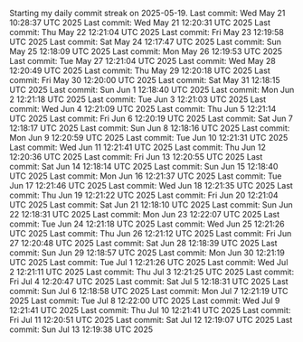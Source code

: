 Starting my daily commit streak on 2025-05-19.
Last commit: Wed May 21 10:28:37 UTC 2025
Last commit: Wed May 21 12:20:31 UTC 2025
Last commit: Thu May 22 12:21:04 UTC 2025
Last commit: Fri May 23 12:19:58 UTC 2025
Last commit: Sat May 24 12:17:47 UTC 2025
Last commit: Sun May 25 12:18:09 UTC 2025
Last commit: Mon May 26 12:19:53 UTC 2025
Last commit: Tue May 27 12:21:04 UTC 2025
Last commit: Wed May 28 12:20:49 UTC 2025
Last commit: Thu May 29 12:20:18 UTC 2025
Last commit: Fri May 30 12:20:00 UTC 2025
Last commit: Sat May 31 12:18:15 UTC 2025
Last commit: Sun Jun  1 12:18:40 UTC 2025
Last commit: Mon Jun  2 12:21:18 UTC 2025
Last commit: Tue Jun  3 12:21:03 UTC 2025
Last commit: Wed Jun  4 12:21:09 UTC 2025
Last commit: Thu Jun  5 12:21:14 UTC 2025
Last commit: Fri Jun  6 12:20:19 UTC 2025
Last commit: Sat Jun  7 12:18:17 UTC 2025
Last commit: Sun Jun  8 12:18:16 UTC 2025
Last commit: Mon Jun  9 12:20:59 UTC 2025
Last commit: Tue Jun 10 12:21:31 UTC 2025
Last commit: Wed Jun 11 12:21:41 UTC 2025
Last commit: Thu Jun 12 12:20:36 UTC 2025
Last commit: Fri Jun 13 12:20:55 UTC 2025
Last commit: Sat Jun 14 12:18:14 UTC 2025
Last commit: Sun Jun 15 12:18:40 UTC 2025
Last commit: Mon Jun 16 12:21:37 UTC 2025
Last commit: Tue Jun 17 12:21:46 UTC 2025
Last commit: Wed Jun 18 12:21:35 UTC 2025
Last commit: Thu Jun 19 12:21:22 UTC 2025
Last commit: Fri Jun 20 12:21:04 UTC 2025
Last commit: Sat Jun 21 12:18:10 UTC 2025
Last commit: Sun Jun 22 12:18:31 UTC 2025
Last commit: Mon Jun 23 12:22:07 UTC 2025
Last commit: Tue Jun 24 12:21:18 UTC 2025
Last commit: Wed Jun 25 12:21:26 UTC 2025
Last commit: Thu Jun 26 12:21:12 UTC 2025
Last commit: Fri Jun 27 12:20:48 UTC 2025
Last commit: Sat Jun 28 12:18:39 UTC 2025
Last commit: Sun Jun 29 12:18:57 UTC 2025
Last commit: Mon Jun 30 12:21:19 UTC 2025
Last commit: Tue Jul  1 12:21:26 UTC 2025
Last commit: Wed Jul  2 12:21:11 UTC 2025
Last commit: Thu Jul  3 12:21:25 UTC 2025
Last commit: Fri Jul  4 12:20:47 UTC 2025
Last commit: Sat Jul  5 12:18:31 UTC 2025
Last commit: Sun Jul  6 12:18:58 UTC 2025
Last commit: Mon Jul  7 12:21:19 UTC 2025
Last commit: Tue Jul  8 12:22:00 UTC 2025
Last commit: Wed Jul  9 12:21:41 UTC 2025
Last commit: Thu Jul 10 12:21:41 UTC 2025
Last commit: Fri Jul 11 12:20:51 UTC 2025
Last commit: Sat Jul 12 12:19:07 UTC 2025
Last commit: Sun Jul 13 12:19:38 UTC 2025
